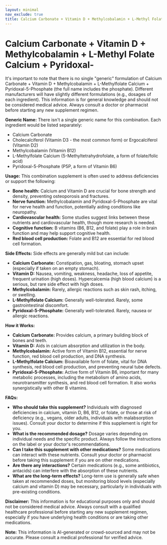 ```yaml
---
layout: minimal
nav_exclude: true
title: Calcium Carbonate + Vitamin D + Methylcobalamin + L-Methyl Folate Calcium + Pyridoxal-
---
```


# Calcium Carbonate + Vitamin D + Methylcobalamin + L-Methyl Folate Calcium + Pyridoxal-

It's important to note that there is no single "generic" formulation of Calcium Carbonate + Vitamin D + Methylcobalamin + L-Methylfolate Calcium + Pyridoxal-5-Phosphate (the full name includes the phosphate).  Different manufacturers will have slightly different formulations (e.g., dosages of each ingredient).  This information is for general knowledge and should not be considered medical advice.  Always consult a doctor or pharmacist before starting any new supplement regimen.


**Generic Name:**  There isn't a single generic name for this combination.  Each ingredient would be listed separately:

* Calcium Carbonate
* Cholecalciferol (Vitamin D3 - the most common form) or Ergocalciferol (Vitamin D2)
* Methylcobalamin (Vitamin B12)
* L-Methylfolate Calcium (5-Methyltetrahydrofolate, a form of folate/folic acid)
* Pyridoxal-5-Phosphate (P5P, a form of Vitamin B6)

**Usage:** This combination supplement is often used to address deficiencies or support the following:

* **Bone health:** Calcium and Vitamin D are crucial for bone strength and density, preventing osteoporosis and fractures.
* **Nerve function:** Methylcobalamin and Pyridoxal-5-Phosphate are vital for nerve health and function, potentially aiding conditions like neuropathy.
* **Cardiovascular health:**  Some studies suggest links between these nutrients and cardiovascular health, though more research is needed.
* **Cognitive function:**  B vitamins (B6, B12, and folate) play a role in brain function and may help support cognitive health.
* **Red blood cell production:**  Folate and B12 are essential for red blood cell formation.


**Side Effects:**  Side effects are generally mild but can include:

* **Calcium Carbonate:** Constipation, gas, bloating, stomach upset (especially if taken on an empty stomach).
* **Vitamin D:**  Nausea, vomiting, weakness, headache, loss of appetite, frequent urination (high doses).  Hypercalcemia (high blood calcium) is a serious, but rare side effect with high doses.
* **Methylcobalamin:**  Rarely, allergic reactions such as skin rash, itching, or swelling.
* **L-Methylfolate Calcium:** Generally well-tolerated.  Rarely, some gastrointestinal discomfort.
* **Pyridoxal-5-Phosphate:**  Generally well-tolerated.  Rarely, nausea or allergic reactions.

**How it Works:**

* **Calcium Carbonate:**  Provides calcium, a primary building block of bones and teeth.
* **Vitamin D:**  Aids in calcium absorption and utilization in the body.
* **Methylcobalamin:**  Active form of Vitamin B12, essential for nerve function, red blood cell production, and DNA synthesis.
* **L-Methylfolate Calcium:**  Bioavailable form of folate, vital for DNA synthesis, red blood cell production, and preventing neural tube defects.
* **Pyridoxal-5-Phosphate:** Active form of Vitamin B6, important for many metabolic processes, including the metabolism of amino acids, neurotransmitter synthesis, and red blood cell formation.  It also works synergistically with other B vitamins.


**FAQs:**

* **Who should take this supplement?**  Individuals with diagnosed deficiencies in calcium, vitamin D, B6, B12, or folate, or those at risk of deficiency (e.g., vegans, older adults, individuals with malabsorption issues).  Consult your doctor to determine if this supplement is right for you.
* **What is the recommended dosage?**  Dosage varies depending on individual needs and the specific product.  Always follow the instructions on the label or your doctor's recommendations.
* **Can I take this supplement with other medications?**  Some medications can interact with these nutrients.  Consult your doctor or pharmacist before taking this supplement if you are on other medications.
* **Are there any interactions?**  Certain medications (e.g., some antibiotics, antacids) can interfere with the absorption of these nutrients.
* **What are the long-term effects?**  Long-term use is generally safe when taken at recommended doses, but monitoring blood levels (especially calcium and vitamin D) may be necessary, particularly in individuals with pre-existing conditions.


**Disclaimer:** This information is for educational purposes only and should not be considered medical advice.  Always consult with a qualified healthcare professional before starting any new supplement regimen, especially if you have underlying health conditions or are taking other medications.


**Note:** This information is AI-generated or crowd-sourced and may not be accurate. Please consult a medical professional for verified advice.
